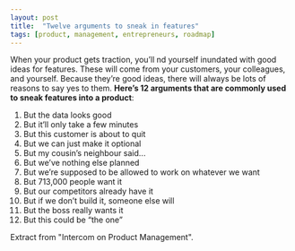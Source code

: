 ```yaml
---
layout: post
title:  "Twelve arguments to sneak in features"
tags: [product, management, entrepreneurs, roadmap]
---
```


When your product gets traction, you’ll  nd yourself inundated with good ideas for features. These will come from your customers, your colleagues, and yourself. Because they’re good ideas, there will always be lots of reasons to say yes to them. **Here’s 12 arguments that are commonly used to sneak features into a product**:

1. But the data looks good
2. But it’ll only take a few minutes
3. But this customer is about to quit
4. But we can just make it optional
5. But my cousin’s neighbour said...
6. But we’ve nothing else planned
7. But we’re supposed to be allowed to work on whatever we want
8. But 713,000 people want it
9. But our competitors already have it
10. But if we don’t build it, someone else will
11. But the boss really wants it
12. But this could be “the one”

Extract from "Intercom on Product Management".
